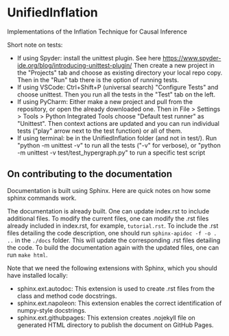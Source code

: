 # UnifiedInflation
Implementations of the Inflation Technique for Causal Inference

Short note on tests:
- If using Spyder: install the unittest plugin. See here https://www.spyder-ide.org/blog/introducing-unittest-plugin/ Then create a new project in the "Projects" tab and choose as existing directory your local repo copy. Then in the "Run" tab there is the option of running tests.
- If using VSCode: Ctrl+Shift+P (universal search) "Configure Tests" and choose unittest. Then you run all the tests in the "Test" tab on the left.
- If using PyCharm: Either make a new project and pull from the repository, or open the already downloaded one. Then in File > Settings > Tools > Python Integrated Tools choose "Default test runner" as "Unittest". Then context actions are updated and you can run individual tests ("play" arrow next to the test function) or all of them.
- If using terminal: be in the UnifiedInflation folder (and not in test/). Run "python -m unittest -v" to run all the tests ("-v" for verbose), or "python -m unittest -v test/test_hypergraph.py" to run a specific test script

## On contributing to the documentation

Documentation is built using Sphinx. Here are quick notes on how some sphinx commands work. 

The documentation is already built. One can update index.rst to include additional files. To modify the current files, one can modify the .rst files already included in index.rst, for example, `tutorial.rst`. To include the .rst files detailing the code description, one should run `sphinx-apidoc -f -o . ..` in the `./docs` folder. This will update the corresponding .rst files detailing the code. To build the documentation again with the updated files, one can run `make html`. 

Note that we need the following extensions with Sphinx, which you should have installed locally:
 - sphinx.ext.autodoc: This extension is used to create .rst files from the class and method code docstrings.
 - sphinx.ext.napoleon: This extension enables the correct identification of numpy-style docstrings.
 - sphinx.ext.githubpages: This extension creates .nojekyll file on generated HTML directory to publish the document on GitHub Pages. 